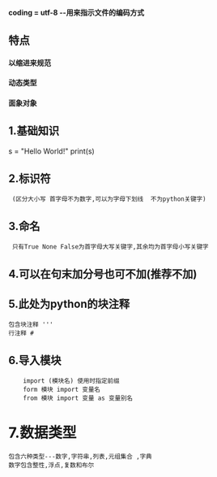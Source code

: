 #### coding = utf-8 --用来指示文件的编码方式
## 特点
#### 以缩进来规范
#### 动态类型
#### 面象对象
## 1.基础知识
s = "Hello World!"
print(s)
## 2.标识符
     (区分大小写 首字母不为数字,可以为字母下划线  不为python关键字)
## 3.命名
     只有True None False为首字母大写关键字,其余均为首字母小写关键字
## 4.可以在句末加分号也可不加(推荐不加)
## 5.此处为python的块注释
    包含块注释 '''
    行注释 #
## 6.导入模块 
        import (模块名) 使用时指定前缀
        form 模块 import 变量名 
        from 模块 import 变量 as 变量别名
# 7.数据类型
    包含六种类型---数字,字符串,列表,元组集合 ,字典
    数字包含整性,浮点,复数和布尔
